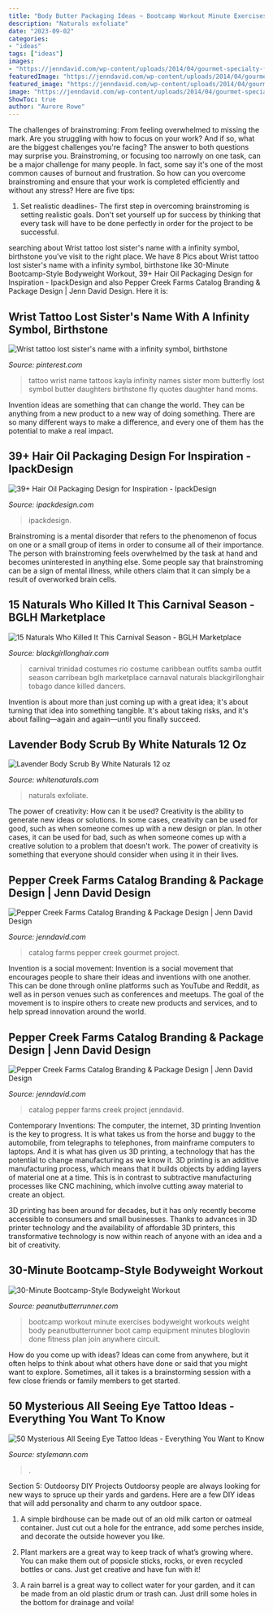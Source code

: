 ```yaml
---
title: "Body Butter Packaging Ideas ~ Bootcamp Workout Minute Exercises Bodyweight Workouts Weight Body Peanutbutterrunner Boot Camp Equipment Minutes Bloglovin Done Fitness Plan Join Anywhere Circuit"
description: "Naturals exfoliate"
date: "2023-09-02"
categories:
- "ideas"
tags: ["ideas"]
images:
- "https://jenndavid.com/wp-content/uploads/2014/04/gourmet-specialty-food-catalog3.jpg"
featuredImage: "https://jenndavid.com/wp-content/uploads/2014/04/gourmet-specialty-food-catalog3.jpg"
featured_image: "https://jenndavid.com/wp-content/uploads/2014/04/gourmet-specialty-food-catalog3.jpg"
image: "https://jenndavid.com/wp-content/uploads/2014/04/gourmet-specialty-food-catalog7.jpg"
ShowToc: true
author: "Aurore Rowe"
---
```



The challenges of brainstroming: From feeling overwhelmed to missing the mark.
Are you struggling with how to focus on your work? And if so, what are the biggest challenges you're facing? The answer to both questions may surprise you. Brainstroming, or focusing too narrowly on one task, can be a major challenge for many people. In fact, some say it's one of the most common causes of burnout and frustration. 
So how can you overcome brainstroming and ensure that your work is completed efficiently and without any stress? Here are five tips: 

1. Set realistic deadlines- The first step in overcoming brainstroming is setting realistic goals. Don't set yourself up for success by thinking that every task will have to be done perfectly in order for the project to be successful.

	

		
searching about Wrist tattoo lost sister&#039;s name with a infinity symbol, birthstone you've visit to the right place. We have 8 Pics about Wrist tattoo lost sister&#039;s name with a infinity symbol, birthstone like 30-Minute Bootcamp-Style Bodyweight Workout, 39+ Hair Oil Packaging Design for Inspiration - IpackDesign and also Pepper Creek Farms Catalog Branding &amp; Package Design | Jenn David Design. Here it is:
		
    
## Wrist Tattoo Lost Sister&#039;s Name With A Infinity Symbol, Birthstone

<img loading=lazy src="https://i.pinimg.com/736x/96/ed/36/96ed3641bcc5e41581db6f581f377a96--the-butterfly-daughters.jpg" onerror="this.onerror=null;this.src='https://tse3.mm.bing.net/th?id=OIP.CYFJBaXOukpwMTU-b0R4cgHaKU&amp;pid=15.1';" alt="Wrist tattoo lost sister&#039;s name with a infinity symbol, birthstone">

_Source: pinterest.com_

>tattoo wrist name tattoos kayla infinity names sister mom butterfly lost symbol butter daughters birthstone fly quotes daughter hand moms. 

	

Invention ideas are something that can change the world. They can be anything from a new product to a new way of doing something. There are so many different ways to make a difference, and every one of them has the potential to make a real impact.

    
## 39+ Hair Oil Packaging Design For Inspiration - IpackDesign

<img loading=lazy src="https://www.ipackdesign.com/wp-content/uploads/2020/03/amazing-hair-oil-bottle-label-design-3.jpg" onerror="this.onerror=null;this.src='https://tse1.mm.bing.net/th?id=OIP.0iZfjGUvQylohw9mFWHtUgHaHa&amp;pid=15.1';" alt="39+ Hair Oil Packaging Design for Inspiration - IpackDesign">

_Source: ipackdesign.com_

>ipackdesign. 

	

Brainstroming is a mental disorder that refers to the phenomenon of focus on one or a small group of items in order to consume all of their importance. The person with brainstroming feels overwhelmed by the task at hand and becomes uninterested in anything else. Some people say that brainstroming can be a sign of mental illness, while others claim that it can simply be a result of overworked brain cells.

    
## 15 Naturals Who Killed It This Carnival Season - BGLH Marketplace

<img loading=lazy src="http://blackgirllonghair.com/wp-content/uploads/2015/04/1540551_10152762356440777_3779295829441217253_o.jpg" onerror="this.onerror=null;this.src='https://tse1.mm.bing.net/th?id=OIP.u97JaAhnKnQITvnQFATzQAHaLJ&amp;pid=15.1';" alt="15 Naturals Who Killed It This Carnival Season - BGLH Marketplace">

_Source: blackgirllonghair.com_

>carnival trinidad costumes rio costume caribbean outfits samba outfit season carribean bglh marketplace carnaval naturals blackgirllonghair tobago dance killed dancers. 

	

Invention is about more than just coming up with a great idea; it's about turning that idea into something tangible. It's about taking risks, and it's about failing—again and again—until you finally succeed.

    
## Lavender Body Scrub By White Naturals 12 Oz

<img loading=lazy src="http://www.whitenaturals.com/wp-content/uploads/Lavender_scrub_.jpg" onerror="this.onerror=null;this.src='https://tse2.mm.bing.net/th?id=OIP.duNvkL7MBayGPIMKCG4a4AHaHa&amp;pid=15.1';" alt="Lavender Body Scrub By White Naturals 12 oz">

_Source: whitenaturals.com_

>naturals exfoliate. 

	

The power of creativity: How can it be used?
Creativity is the ability to generate new ideas or solutions. In some cases, creativity can be used for good, such as when someone comes up with a new design or plan. In other cases, it can be used for bad, such as when someone comes up with a creative solution to a problem that doesn't work. The power of creativity is something that everyone should consider when using it in their lives.

    
## Pepper Creek Farms Catalog Branding &amp; Package Design | Jenn David Design

<img loading=lazy src="https://jenndavid.com/wp-content/uploads/2014/04/gourmet-specialty-food-catalog7.jpg" onerror="this.onerror=null;this.src='https://tse2.mm.bing.net/th?id=OIP.aENgrBOT6CO6XgdhxheVBAHaE8&amp;pid=15.1';" alt="Pepper Creek Farms Catalog Branding &amp; Package Design | Jenn David Design">

_Source: jenndavid.com_

>catalog farms pepper creek gourmet project. 

	

Invention is a social movement:
Invention is a social movement that encourages people to share their ideas and inventions with one another. This can be done through online platforms such as YouTube and Reddit, as well as in person venues such as conferences and meetups. The goal of the movement is to inspire others to create new products and services, and to help spread innovation around the world.

    
## Pepper Creek Farms Catalog Branding &amp; Package Design | Jenn David Design

<img loading=lazy src="https://jenndavid.com/wp-content/uploads/2014/04/gourmet-specialty-food-catalog3.jpg" onerror="this.onerror=null;this.src='https://tse3.mm.bing.net/th?id=OIP.9B0n4ZNsjqi1jhvMgH_4BwHaE8&amp;pid=15.1';" alt="Pepper Creek Farms Catalog Branding &amp; Package Design | Jenn David Design">

_Source: jenndavid.com_

>catalog pepper farms creek project jenndavid. 

	

Contemporary Inventions: The computer, the internet, 3D printing
Invention is the key to progress. It is what takes us from the horse and buggy to the automobile, from telegraphs to telephones, from mainframe computers to laptops. And it is what has given us 3D printing, a technology that has the potential to change manufacturing as we know it.
3D printing is an additive manufacturing process, which means that it builds objects by adding layers of material one at a time. This is in contrast to subtractive manufacturing processes like CNC machining, which involve cutting away material to create an object.

3D printing has been around for decades, but it has only recently become accessible to consumers and small businesses. Thanks to advances in 3D printer technology and the availability of affordable 3D printers, this transformative technology is now within reach of anyone with an idea and a bit of creativity.

    
## 30-Minute Bootcamp-Style Bodyweight Workout

<img loading=lazy src="http://www.peanutbutterrunner.com/wp-content/uploads/2016/05/pbr_boocampstyleworkout.png" onerror="this.onerror=null;this.src='https://tse4.mm.bing.net/th?id=OIP.uMotDGU3oDaaKc010Z12ZAHaO0&amp;pid=15.1';" alt="30-Minute Bootcamp-Style Bodyweight Workout">

_Source: peanutbutterrunner.com_

>bootcamp workout minute exercises bodyweight workouts weight body peanutbutterrunner boot camp equipment minutes bloglovin done fitness plan join anywhere circuit. 

	

How do you come up with ideas?
Ideas can come from anywhere, but it often helps to think about what others have done or said that you might want to explore. Sometimes, all it takes is a brainstorming session with a few close friends or family members to get started.

    
## 50 Mysterious All Seeing Eye Tattoo Ideas - Everything You Want To Know

<img loading=lazy src="https://stylemann.com/wp-content/uploads/2016/11/all-seeing-eye-tattoo18-650x650.jpg" onerror="this.onerror=null;this.src='https://tse4.mm.bing.net/th?id=OIP.LoP2FhQZFScx2PX02dpR9QHaHa&amp;pid=15.1';" alt="50 Mysterious All Seeing Eye Tattoo Ideas - Everything You Want to Know">

_Source: stylemann.com_

>. 

	

Section 5: Outdoorsy DIY Projects
Outdoorsy people are always looking for new ways to spruce up their yards and gardens. Here are a few DIY ideas that will add personality and charm to any outdoor space.
1. A simple birdhouse can be made out of an old milk carton or oatmeal container. Just cut out a hole for the entrance, add some perches inside, and decorate the outside however you like.

2. Plant markers are a great way to keep track of what’s growing where. You can make them out of popsicle sticks, rocks, or even recycled bottles or cans. Just get creative and have fun with it!

3. A rain barrel is a great way to collect water for your garden, and it can be made from an old plastic drum or trash can. Just drill some holes in the bottom for drainage and voila!

